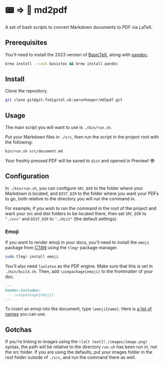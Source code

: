 # 📟 ⇒ 📄 md2pdf

A set of bash scripts to convert Markdown documents to PDF via LaTeX.

## Prerequisites

You'll need to install the 2023 version of
[BasicTeX](https://www.tug.org/mactex/), along with
[pandoc](https://pandoc.org/).

```bash
brew install --cask basictex && brew install pandoc
```

## Install

Clone the repository.

```bash
git clone git@git.fxdigital.uk:aaronhooper/md2pdf.git
```

## Usage

The main script you will want to use is `./bin/run.sh`.

Put your Markdown files in `./src`, then run the script in the project
root with the following:

```bash
bin/run.sh src/document.md
```

Your freshly pressed PDF will be saved to `dist` and opened in Preview!
😎

## Configuration

In `./bin/run.sh`, you can configure `SRC_DIR` to the folder where your
Markdown is located, and `DIST_DIR` to the folder where you want your
PDFs to go, both relative to the directory you will run the command in.

For example, if you wish to run the command in the root of the project
and want your src and dist folders to be located there, then set
`SRC_DIR` to `"./src"` and `DIST_DIR` to `"./dist"` (the default
settings).

### Emoji

If you want to render emoji in your docs, you'll need to install the
`emoji` package from [CTAN](https://ctan.org/) using the `tlmgr` package
manager.

```bash
sudo tlmgr install emoji
```

You'll also need `lualatex` as the PDF engine. Make sure that this is
set in `./bin/build.sh`. Then, add `\usepackage{emoji}` to the
frontmatter of your doc.

```markdown
---
header-includes:
  - \usepackage{emoji}
---
```

To insert an emoji into the document, type `\emoji{name}`. Here is [a
list of
names](https://ctan.math.washington.edu/tex-archive/macros/luatex/latex/emoji/emoji-doc.pdf#page=3)
you can use.

## Gotchas

If you're linking to images using the `![alt text](./images/image.png)`
syntax, the path will be relative to the directory `run.sh` has been run
in, not the src folder. If you are using the defaults, put your images
folder in the root folder outside of `./src`, and run the command there
as well.
